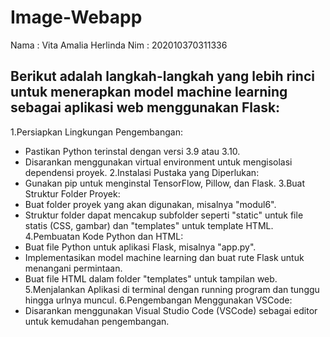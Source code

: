 # Image-Webapp
Nama : Vita Amalia Herlinda
Nim : 202010370311336

## Berikut adalah langkah-langkah yang lebih rinci untuk menerapkan model machine learning sebagai aplikasi web menggunakan Flask:
1.Persiapkan Lingkungan Pengembangan:
* Pastikan Python terinstal dengan versi 3.9 atau 3.10.
* Disarankan menggunakan virtual environment untuk mengisolasi dependensi proyek.
2.Instalasi Pustaka yang Diperlukan:
* Gunakan pip untuk menginstal TensorFlow, Pillow, dan Flask.
3.Buat Struktur Folder Proyek:
* Buat folder proyek yang akan digunakan, misalnya "modul6".
* Struktur folder dapat mencakup subfolder seperti "static" untuk file statis (CSS, gambar) dan "templates" untuk template HTML.
4.Pembuatan Kode Python dan HTML:
* Buat file Python untuk aplikasi Flask, misalnya "app.py".
* Implementasikan model machine learning dan buat rute Flask untuk menangani permintaan.
* Buat file HTML dalam folder "templates" untuk tampilan web.
5.Menjalankan Aplikasi di terminal dengan running program dan tunggu hingga urlnya muncul.
6.Pengembangan Menggunakan VSCode:
* Disarankan menggunakan Visual Studio Code (VSCode) sebagai editor untuk kemudahan pengembangan.
